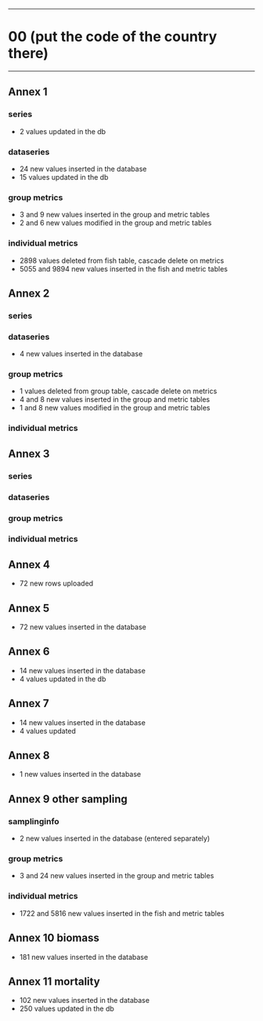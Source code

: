 -----------------------------------------------------------
# 00 (put the code of the country there) 
-----------------------------------------------------------

## Annex 1

### series
* 2 values updated in the db

### dataseries
* 24 new values inserted in the database
* 15 values updated in the db

### group metrics
*  3 and 9 new values inserted in the group and metric tables
*  2 and 6 new values modified in the group and metric tables

### individual metrics
* 2898 values deleted from fish table, cascade delete on metrics
*  5055 and 9894 new values inserted in the fish and metric tables
## Annex 2

### series

### dataseries
*  4 new values inserted in the database

### group metrics
*  1 values deleted from group table, cascade delete on metrics
*  4 and 8 new values inserted in the group and metric tables
*  1 and 8 new values modified in the group and metric tables

### individual metrics



## Annex 3

### series

### dataseries


### group metrics


### individual metrics



## Annex 4

* 72 new rows uploaded

## Annex 5
* 72 new values inserted in the database


## Annex 6

*  14 new values inserted in the database
*  4 values updated in the db

## Annex 7
* 14 new values inserted in the database
* 4 values updated 


## Annex 8

*  1 new values inserted in the database

## Annex 9 other sampling

### samplinginfo
*  2 new values inserted in the database
(entered separately)
### group metrics
*  3 and 24 new values inserted in the group and metric tables

### individual metrics
* 1722 and 5816 new values inserted in the fish and metric tables

## Annex 10 biomass
* 181 new values inserted in the database

## Annex 11 mortality
* 102 new values inserted in the database
* 250 values updated in the db
